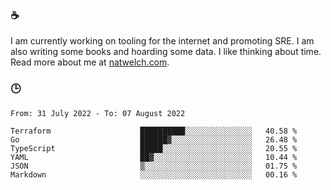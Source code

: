 ### ☕

I am currently working on tooling for the internet and promoting SRE. I am also writing some books and hoarding some data. I like thinking about time. Read more about me at [natwelch.com](https://natwelch.com).

### 🕒

<!--START_SECTION:waka-->

```text
From: 31 July 2022 - To: 07 August 2022

Terraform                    ██████████░░░░░░░░░░░░░░░   40.58 %
Go                           ██████▓░░░░░░░░░░░░░░░░░░   26.48 %
TypeScript                   █████░░░░░░░░░░░░░░░░░░░░   20.55 %
YAML                         ██▓░░░░░░░░░░░░░░░░░░░░░░   10.44 %
JSON                         ▒░░░░░░░░░░░░░░░░░░░░░░░░   01.75 %
Markdown                     ░░░░░░░░░░░░░░░░░░░░░░░░░   00.16 %
```

<!--END_SECTION:waka-->
